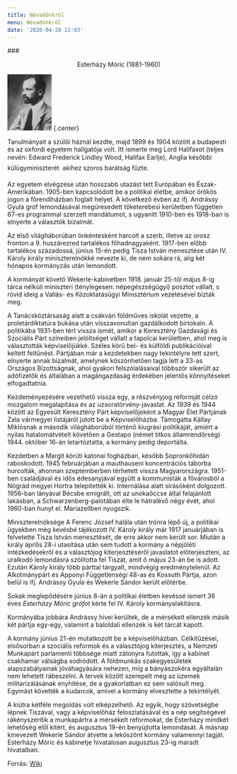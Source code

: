 ```yaml
---
title: Névadónkról
menu: Névadónkról
date: '2020-04-28 22:03'
---
```


###<center>Esterházy Móric (1881-1960)</center>

![](esterhazy_moric.jpg)   {.center}


Tanulmányait a szülői háznál kezdte, majd 1899 és 1904 között a budapesti és az oxfordi egyetem hallgatója volt. Itt ismerte meg Lord Halifaxot (teljes nevén: Edward Frederick Lindley Wood, Halifax Earlje),  Anglia későbbi külügyminiszterét  akihez szoros barátság fűzte.

Az egyetem elvégzése után hosszabb utazást tett Európában és Észak-Amerikában. 1905-ben kapcsolódott be a politikai életbe, amikor örökös jogon a főrendiházban foglalt helyet. A következő évben az ifj. Andrássy Gyula gróf lemondásával megüresedett tőketerebesi kerületben független 67-es programmal szerzett mandátumot, s ugyanitt 1910-ben és 1918-ban is elnyerte a választók bizalmát.

Az első világháborúban önkéntesként harcolt a szerb, illetve az orosz fronton a 9. huszárezred tartalékos főhadnagyaként. 1917-ben előbb tartalékos századossá, június 15-én pedig Tisza István menesztése után IV. Károly király miniszterelnökké nevezte ki, de nem sokára rá, alig két hónapos kormányzás után lemondott.

A kormányát követő Wekerle-kabinetben 1918. január 25-től május 8-ig tárca nélküli miniszteri (ténylegesen: népegészségügyi) posztot vállalt, s rövid ideig a Vallás- és Közoktatásügyi Minisztérium vezetésével bízták meg.

A Tanácsköztársaság alatt a csákvári földműves iskolát vezette, a proletárdiktatúra bukása után visszavonultan gazdálkodott birtokain. A politikába 1931-ben tért vissza ismét, amikor a Keresztény Gazdasági és Szociális Párt színeiben jelöltséget vállalt a tapolcai kerületben, ahol meg is választották képviselőjükké. Széles körű bel- és külföldi publikációival keltett feltűnést. Pártjában már a kezdetekben nagy tekintélyre tett szert, elnyerte annak bizalmát, amelynek köszönhetően tagja lett a 33-as Országos Bizottságnak, ahol gyakori felszólalásaival többször sikerült az adófizetők és általában a magángazdaság érdekében jelentős könnyítéseket elfogadtatnia.

Kezdeményezésére vezethető vissza egy, a részvényjog reformját célzó mozgalom megalapítása és az uzsoratörvény-javaslat. Az 1939 és 1944 között az Egyesült Keresztény Párt képviselőjeként a Magyar Élet Pártjának Zala vármegyei listájáról jutott be a Képviselőházba. Támogatta Kállay Miklósnak a második világháborúból történő kiugrási politikáját, amiért a nyilas hatalomátvételt követően a Gestapo (német titkos államrendőrség) 1944. október 16-án letartóztatta, a kormány pedig deportálta.

Kezdetben a Margit körúti katonai fogházban, később Sopronkőhidán raboskodott. 1945 februárjában a mauthauseni koncentrációs táborba hurcolták, ahonnan szeptemberben térhetett vissza Magyarországra. 1951-ben családjával és idős édesanyjával együtt a kommunisták a fővárosból a Nógrád megyei Hortra telepítették ki. Internálása alatt sírásóként dolgozott. 1956-ban lányával Bécsbe emigrált, ott az unokaöccse által felajánlott lakásban, a Schwarzenberg-palotában élte le hátralévő négy évét, ahol 1960-ban hunyt el. Mariazellben nyugszik.

Miniszterelnöksége A Ferenc József halála után trónra lépő új, a politikai ügyekben még kevésbé tájékozott IV. Károly király már 1917 januárjában is felvetette Tisza István menesztését, de erre akkor nem került sor. Miután a király április 28-i utasítása után sem tudott a kormány a népjóléti intézkedésekről és a választójog kiterjesztéséről javaslatot előterjeszteni, az uralkodó lemondásra szólította fel Tiszát, amit ő május 23-án be is adott. Ezután Károly király több párttal tárgyalt, mindvégig eredménytelenül. Az Alkotmánypárt és Apponyi Függetlenségi 48-as és Kossuth Pártja, azon belül is ifj. Andrássy Gyula és Wekerle Sándor került előtérbe.

Sokak meglepődésére június 8-án a politikai életben kevéssé ismert 36 éves _Esterházy Móric grófot_ kérte fel IV. Károly kormányalakításra.

Kormányába jobbára Andrássy hívei kerültek, de a mérsékelt ellenzék másik két pártja egy-egy, valamint a baloldali ellenzék is két tárcát kapott.

A kormány június 21-én mutatkozott be a képviselőházban. Célkitűzései, elsősorban a szociális reformok és a választójog kiterjesztés, a Nemzeti Munkapárt parlamenti többsége miatt zátonyra futottak, így a kabinet csakhamar válságba sodródott. A földmunkás szakegyesületek alapszabályainak jóváhagyására nehezen, míg a bányászokéra egyáltalán nem lehetett rábeszélni. A tervek között szerepelt még az üzemek militarizálásának enyhítése, de a gyakorlatban ez sem valósult meg. Egymást követték a kudarcok, amivel a kormány elvesztette a tekintélyét.

A kiútra kétféle megoldás volt elképzelhető. Az egyik, hogy szövetségbe lépnek Tiszával, vagy a képviselőház feloszlatásával és a nép segítségével rákényszerítik a munkapártra a mérsékelt reformokat, de Esterházy mindkét lehetőség elől kitért, és augusztus 19-én benyújtotta lemondását. A másnap kinevezett Wekerle Sándor átvette a leköszönt kormány valamennyi tagját. Esterházy Móric és kabinetje hivatalosan augusztus 23-ig maradt hivatalban.

Forrás: [Wiki](http://hu.wikipedia.org/wiki/Esterh%C3%A1zy_M%C3%B3ric)

